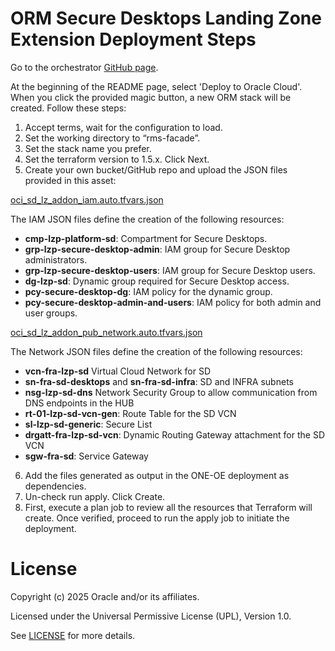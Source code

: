 # ORM Secure Desktops Landing Zone Extension Deployment Steps <!-- omit from toc -->


Go to the orchestrator [GitHub page](https://github.com/oci-landing-zones/terraform-oci-modules-orchestrator).

At the beginning of the README page, select 'Deploy to Oracle Cloud'. When you click the provided magic button, a new ORM stack will be created. Follow these steps:

1. Accept terms, wait for the configuration to load.
2. Set the working directory to “rms-facade”.
3. Set the stack name you prefer.
4. Set the terraform version to 1.5.x. Click Next.
5. Create your own bucket/GitHub repo and upload the JSON files provided in this asset:

[oci_sd_lz_addon_iam.auto.tfvars.json](oci_sd_lz_addon_iam.auto.tfvars.json)

The IAM JSON files define the creation of the following resources:
* **cmp-lzp-platform-sd**: Compartment for Secure Desktops.
* **grp-lzp-secure-desktop-admin**: IAM group for Secure Desktop administrators.
* **grp-lzp-secure-desktop-users**: IAM group for Secure Desktop users.
* **dg-lzp-sd**: Dynamic group required for Secure Desktop access.
* **pcy-secure-desktop-dg**: IAM policy for the dynamic group.
* **pcy-secure-desktop-admin-and-users**: IAM policy for both admin and user groups.

[oci_sd_lz_addon_pub_network.auto.tfvars.json](oci_sd_lz_addon_pub_network.auto.tfvars.json)

The Network JSON files define the creation of the following resources:
* **vcn-fra-lzp-sd** Virtual Cloud Network for SD
* **sn-fra-sd-desktops** and **sn-fra-sd-infra**: SD and INFRA subnets
* **nsg-lzp-sd-dns**  Network Security Group to allow communication from DNS endpoints in the HUB
* **rt-01-lzp-sd-vcn-gen**: Route Table for the SD VCN
* **sl-lzp-sd-generic**:  Secure List
* **drgatt-fra-lzp-sd-vcn**: Dynamic Routing Gateway attachment for the SD VCN
* **sgw-fra-sd**: Service Gateway

6. Add the files generated as output in the ONE-OE deployment as dependencies.
7. Un-check run apply. Click Create.
8. First, execute a plan job to review all the resources that Terraform will create. Once verified, proceed to run the apply job to initiate the deployment.


# License <!-- omit from toc -->

Copyright (c) 2025 Oracle and/or its affiliates.

Licensed under the Universal Permissive License (UPL), Version 1.0.

See [LICENSE](/LICENSE) for more details.
